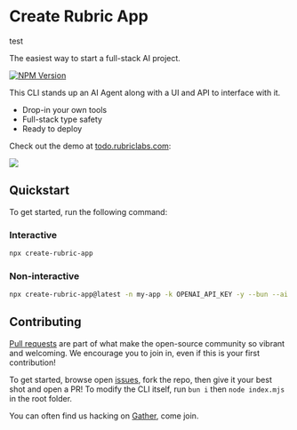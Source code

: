 # Create Rubric App

test

The easiest way to start a full-stack AI project.

[![NPM Version](https://img.shields.io/npm/v/create-rubric-app.svg)]()

This CLI stands up an AI Agent along with a UI and API to interface with it.

- Drop-in your own tools
- Full-stack type safety
- Ready to deploy

Check out the demo at [todo.rubriclabs.com](https://todo.rubriclabs.com):

<img src="https://s3nxvo8djqamvzft.public.blob.vercel-storage.com/todo.rubriclabs.com-8h16viowqys-MzEp4BhfWYBnGFWgIqqDxpa1seCweI.png">

## Quickstart

To get started, run the following command:

### Interactive

```sh
npx create-rubric-app
```

### Non-interactive

```sh
npx create-rubric-app@latest -n my-app -k OPENAI_API_KEY -y --bun --ai
```

## Contributing

[Pull requests](https://github.com/RubricLab/create-rubric-app/pulls) are part of what make the open-source community so vibrant and welcoming. We encourage you to join in, even if this is your first contribution!

To get started, browse open [issues](https://github.com/RubricLab/create-rubric-app/issues), fork the repo, then give it your best shot and open a PR! To modify the CLI itself, run `bun i` then `node index.mjs` in the root folder.

You can often find us hacking on [Gather](https://island.rubriclabs.com), come join.
